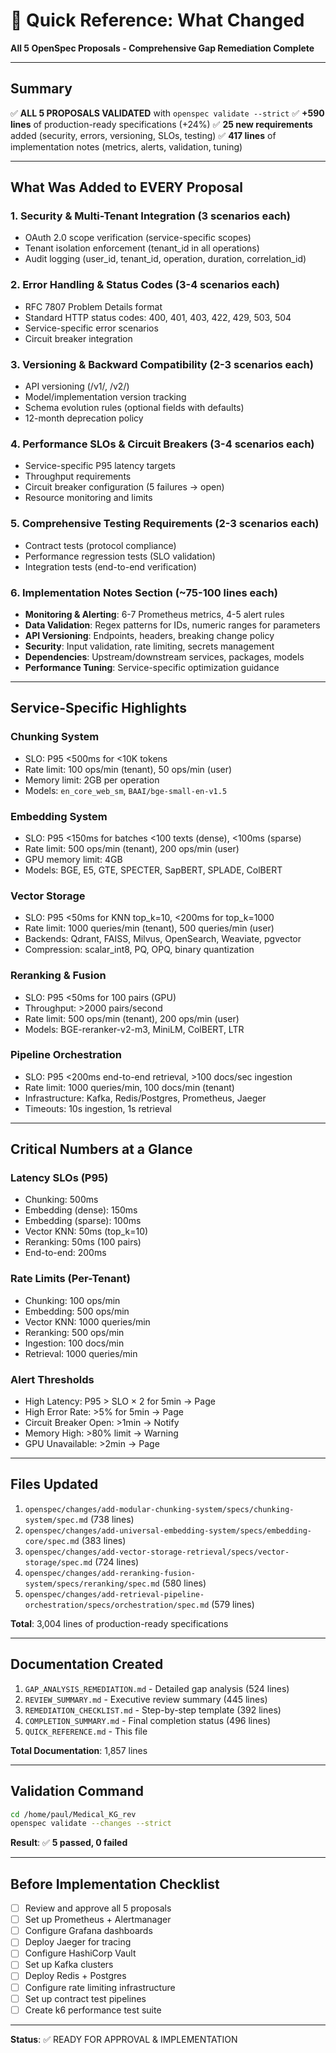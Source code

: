 # 🎯 Quick Reference: What Changed

**All 5 OpenSpec Proposals - Comprehensive Gap Remediation Complete**

---

## Summary

✅ **ALL 5 PROPOSALS VALIDATED** with `openspec validate --strict`
✅ **+590 lines** of production-ready specifications (+24%)
✅ **25 new requirements** added (security, errors, versioning, SLOs, testing)
✅ **417 lines** of implementation notes (metrics, alerts, validation, tuning)

---

## What Was Added to EVERY Proposal

### 1. Security & Multi-Tenant Integration (3 scenarios each)

- OAuth 2.0 scope verification (service-specific scopes)
- Tenant isolation enforcement (tenant_id in all operations)
- Audit logging (user_id, tenant_id, operation, duration, correlation_id)

### 2. Error Handling & Status Codes (3-4 scenarios each)

- RFC 7807 Problem Details format
- Standard HTTP status codes: 400, 401, 403, 422, 429, 503, 504
- Service-specific error scenarios
- Circuit breaker integration

### 3. Versioning & Backward Compatibility (2-3 scenarios each)

- API versioning (/v1/, /v2/)
- Model/implementation version tracking
- Schema evolution rules (optional fields with defaults)
- 12-month deprecation policy

### 4. Performance SLOs & Circuit Breakers (3-4 scenarios each)

- Service-specific P95 latency targets
- Throughput requirements
- Circuit breaker configuration (5 failures → open)
- Resource monitoring and limits

### 5. Comprehensive Testing Requirements (2-3 scenarios each)

- Contract tests (protocol compliance)
- Performance regression tests (SLO validation)
- Integration tests (end-to-end verification)

### 6. Implementation Notes Section (~75-100 lines each)

- **Monitoring & Alerting**: 6-7 Prometheus metrics, 4-5 alert rules
- **Data Validation**: Regex patterns for IDs, numeric ranges for parameters
- **API Versioning**: Endpoints, headers, breaking change policy
- **Security**: Input validation, rate limiting, secrets management
- **Dependencies**: Upstream/downstream services, packages, models
- **Performance Tuning**: Service-specific optimization guidance

---

## Service-Specific Highlights

### Chunking System

- SLO: P95 <500ms for <10K tokens
- Rate limit: 100 ops/min (tenant), 50 ops/min (user)
- Memory limit: 2GB per operation
- Models: `en_core_web_sm`, `BAAI/bge-small-en-v1.5`

### Embedding System

- SLO: P95 <150ms for batches <100 texts (dense), <100ms (sparse)
- Rate limit: 500 ops/min (tenant), 200 ops/min (user)
- GPU memory limit: 4GB
- Models: BGE, E5, GTE, SPECTER, SapBERT, SPLADE, ColBERT

### Vector Storage

- SLO: P95 <50ms for KNN top_k=10, <200ms for top_k=1000
- Rate limit: 1000 queries/min (tenant), 500 queries/min (user)
- Backends: Qdrant, FAISS, Milvus, OpenSearch, Weaviate, pgvector
- Compression: scalar_int8, PQ, OPQ, binary quantization

### Reranking & Fusion

- SLO: P95 <50ms for 100 pairs (GPU)
- Throughput: >2000 pairs/second
- Rate limit: 500 ops/min (tenant), 200 ops/min (user)
- Models: BGE-reranker-v2-m3, MiniLM, ColBERT, LTR

### Pipeline Orchestration

- SLO: P95 <200ms end-to-end retrieval, >100 docs/sec ingestion
- Rate limit: 1000 queries/min, 100 docs/min (tenant)
- Infrastructure: Kafka, Redis/Postgres, Prometheus, Jaeger
- Timeouts: 10s ingestion, 1s retrieval

---

## Critical Numbers at a Glance

### Latency SLOs (P95)

- Chunking: 500ms
- Embedding (dense): 150ms
- Embedding (sparse): 100ms
- Vector KNN: 50ms (top_k=10)
- Reranking: 50ms (100 pairs)
- End-to-end: 200ms

### Rate Limits (Per-Tenant)

- Chunking: 100 ops/min
- Embedding: 500 ops/min
- Vector KNN: 1000 queries/min
- Reranking: 500 ops/min
- Ingestion: 100 docs/min
- Retrieval: 1000 queries/min

### Alert Thresholds

- High Latency: P95 > SLO × 2 for 5min → Page
- High Error Rate: >5% for 5min → Page
- Circuit Breaker Open: >1min → Notify
- Memory High: >80% limit → Warning
- GPU Unavailable: >2min → Page

---

## Files Updated

1. `openspec/changes/add-modular-chunking-system/specs/chunking-system/spec.md` (738 lines)
2. `openspec/changes/add-universal-embedding-system/specs/embedding-core/spec.md` (383 lines)
3. `openspec/changes/add-vector-storage-retrieval/specs/vector-storage/spec.md` (724 lines)
4. `openspec/changes/add-reranking-fusion-system/specs/reranking/spec.md` (580 lines)
5. `openspec/changes/add-retrieval-pipeline-orchestration/specs/orchestration/spec.md` (579 lines)

**Total**: 3,004 lines of production-ready specifications

---

## Documentation Created

1. `GAP_ANALYSIS_REMEDIATION.md` - Detailed gap analysis (524 lines)
2. `REVIEW_SUMMARY.md` - Executive review summary (445 lines)
3. `REMEDIATION_CHECKLIST.md` - Step-by-step template (392 lines)
4. `COMPLETION_SUMMARY.md` - Final completion status (496 lines)
5. `QUICK_REFERENCE.md` - This file

**Total Documentation**: 1,857 lines

---

## Validation Command

```bash
cd /home/paul/Medical_KG_rev
openspec validate --changes --strict
```

**Result**: ✅ **5 passed, 0 failed**

---

## Before Implementation Checklist

- [ ] Review and approve all 5 proposals
- [ ] Set up Prometheus + Alertmanager
- [ ] Configure Grafana dashboards
- [ ] Deploy Jaeger for tracing
- [ ] Configure HashiCorp Vault
- [ ] Set up Kafka clusters
- [ ] Deploy Redis + Postgres
- [ ] Configure rate limiting infrastructure
- [ ] Set up contract test pipelines
- [ ] Create k6 performance test suite

---

**Status**: ✅ READY FOR APPROVAL & IMPLEMENTATION
